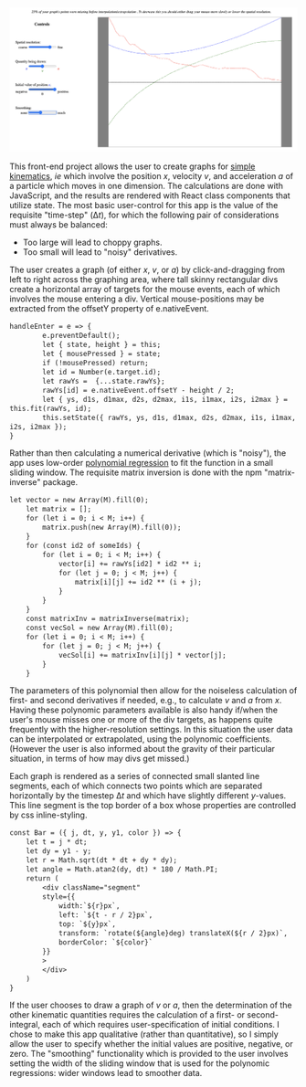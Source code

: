 ![Graphical Kinematics](kinematics.png)

This front-end project allows the user to create graphs for [simple kinematics](https://en.wikipedia.org/wiki/Kinematics), *ie* which involve the position *x*, velocity *v*, and acceleration *a* of a particle which moves in one dimension.
The calculations are done with JavaScript, and the results are rendered with React class components that utilize state. The most basic user-control for this app is the value of the requisite "time-step" (Δ*t*), for which the following pair of considerations must always be balanced:
* Too large will lead to choppy graphs.
* Too small will lead to "noisy" derivatives.

The user creates a graph (of either *x*, *v*, or *a*) by click-and-dragging from left to right across the graphing area, where tall skinny rectangular divs create a horizontal array of targets for the mouse events, each of which involves the mouse entering a div. Vertical mouse-positions may be extracted from the offsetY property of e.nativeEvent.
```
handleEnter = e => {
        e.preventDefault();
        let { state, height } = this;
        let { mousePressed } = state;
        if (!mousePressed) return;
        let id = Number(e.target.id);
        let rawYs =  {...state.rawYs};
        rawYs[id] = e.nativeEvent.offsetY - height / 2;
        let { ys, d1s, d1max, d2s, d2max, i1s, i1max, i2s, i2max } = this.fit(rawYs, id);
        this.setState({ rawYs, ys, d1s, d1max, d2s, d2max, i1s, i1max, i2s, i2max });
}
```
Rather than then calculating a numerical derivative (which is "noisy"), the app uses low-order [polynomial regression](https://en.wikipedia.org/wiki/Polynomial_regression) to fit the function in a small sliding window.  The requisite matrix inversion is done with the npm "matrix-inverse" package.
```
let vector = new Array(M).fill(0);
    let matrix = [];
    for (let i = 0; i < M; i++) {
        matrix.push(new Array(M).fill(0));
    }
    for (const id2 of someIds) {
        for (let i = 0; i < M; i++) {
            vector[i] += rawYs[id2] * id2 ** i;
            for (let j = 0; j < M; j++) {
                matrix[i][j] += id2 ** (i + j);
            }
        }
    }
    const matrixInv = matrixInverse(matrix);
    const vecSol = new Array(M).fill(0);
    for (let i = 0; i < M; i++) {
        for (let j = 0; j < M; j++) {
            vecSol[i] += matrixInv[i][j] * vector[j];
        }
    }
```
The parameters of this polynomial then allow for the noiseless calculation of first- and second derivatives if needed, e.g., to calculate *v* and *a* from *x*.  Having these polynomic parameters available is also handy if/when the user's mouse misses one or more of the div targets, as happens quite frequently with the higher-resolution settings.  In this situation the user data can be interpolated or extrapolated, using the polynomic coefficients.
(However the user is also informed about the gravity of their particular situation, in terms of how may divs get missed.)

Each graph is rendered as a series of connected small slanted line segments, each of which connects two points which are separated horizontally by the timestep &Delta;*t* and which have slightly different *y*-values.  This line segment is the top border of a box whose properties are controlled by css inline-styling.
```
const Bar = ({ j, dt, y, y1, color }) => {
    let t = j * dt;
    let dy = y1 - y;
    let r = Math.sqrt(dt * dt + dy * dy);
    let angle = Math.atan2(dy, dt) * 180 / Math.PI;
    return (
        <div className="segment"
        style={{
            width:`${r}px`,
            left: `${t - r / 2}px`,
            top: `${y}px`,
            transform: `rotate(${angle}deg) translateX(${r / 2}px)`,
            borderColor: `${color}`
        }}
        >
        </div>
    )
}
```
If the user chooses to draw a graph of *v* or *a*, then the determination of the other kinematic quantities requires the calculation of a first- or second-integral, each of which requires user-specification of initial conditions.  I chose to make this app qualitative (rather than quantitative), so I simply allow the user to specify whether the initial values are positive, negative, or zero.
The "smoothing" functionality which is provided to the user involves setting the width of the sliding window that is used for the polynomic regressions: wider windows lead to smoother data.

